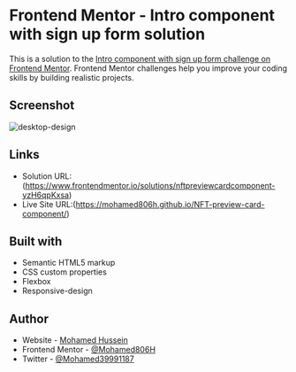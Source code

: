 # Frontend Mentor - Intro component with sign up form solution

This is a solution to the [Intro component with sign up form challenge on Frontend Mentor](https://www.frontendmentor.io/challenges/intro-component-with-signup-form-5cf91bd49edda32581d28fd1). Frontend Mentor challenges help you improve your coding skills by building realistic projects. 

## Screenshot

![desktop-design](https://user-images.githubusercontent.com/91362640/198853572-20b2e7ff-3fa5-496e-a20f-1019cfce7374.jpg)



## Links

- Solution URL:(https://www.frontendmentor.io/solutions/nftpreviewcardcomponent-yzH6qpKxsa)
- Live Site URL:(https://mohamed806h.github.io/NFT-preview-card-component/)

## Built with

- Semantic HTML5 markup
- CSS custom properties
- Flexbox
- Responsive-design

## Author

- Website - [Mohamed Hussein](https://mohameds7s-portfolio.netlify.app/)
- Frontend Mentor - [@Mohamed806H](https://www.frontendmentor.io/profile/Mohamed806H)
- Twitter - [@Mohamed39991187](https://www.twitter.com/Mohamed39991187)
